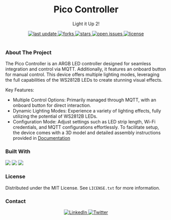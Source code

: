 <div align="center">
  
  <h1> Pico Controller </h1>
  <p> Light it Up 2! </p>
  
  <div>
    <a href="">
      <img src="https://img.shields.io/github/last-commit/psp515/PicoController" alt="last update" />
    </a>
    <a href="https://github.com/psp515/PicoController/network/members">
      <img src="https://img.shields.io/github/forks/psp515/PicoController" alt="forks" />
    </a>
    <a href="https://github.com/psp515/PicoController/stargazers">
      <img src="https://img.shields.io/github/stars/psp515/PicoController" alt="stars" />
    </a>
    <a href="https://github.com/psp515/PicoController/issues/">
      <img src="https://img.shields.io/github/issues/psp515/PicoController" alt="open issues" />
    </a>
    <a href="https://github.com/psp515/PicoController/blob/main/LICENSE">
      <img src="https://img.shields.io/github/license/psp515/PicoController" alt="license" />
    </a>
  </div>
</div>  

<br/>

### About The Project

The Pico Controller is an ARGB LED controller designed for seamless integration and control via MQTT. Additionally, it features an onboard button for manual control. This device offers multiple lighting modes, leveraging the full capabilities of the WS2812B LEDs to create stunning visual effects.

Key Features:
- Multiple Control Options: Primarily managed through MQTT, with an onboard button for direct interaction.
- Dynamic Lighting Modes: Experience a variety of lighting effects, fully utilizing the potential of WS2812B LEDs.
- Configuration Mode: Adjust settings such as LED strip length, Wi-Fi credentials, and MQTT configurations effortlessly.
To facilitate setup, the device comes with a 3D model and detailed assembly instructions provided in [Documentation](https://github.com/psp515/PicoController/tree/main/docs)

### Built With

<div>
  <a>
    <img src="https://img.shields.io/badge/-Micropyhon-FFFFFF?logo=micropyhon" />
  </a>
  <a>
    <img src="https://img.shields.io/badge/-Python-FFFFFF?logo=python" />
  </a>
  <a>
    <img src="https://img.shields.io/badge/-HiveMQ-FFFFFF?logo=hivemq" />
  </a>
</div>

### License

Distributed under the MIT License. See `LICENSE.txt` for more information.

### Contact

<div align="center">
  <a href="https://www.linkedin.com/in/lukasz-psp515-kolber/">
    <img src="https://img.shields.io/badge/LinkedIn-0077B5?style=for-the-badge&logo=linkedin&logoColor=white" alt="LinkedIn" />
  </a>
  <a href="https://twitter.com/psp515">
    <img src="https://img.shields.io/badge/Twitter-1DA1F2?style=for-the-badge&logo=twitter&logoColor=white" alt="Twitter" />
  </a>
</div>

